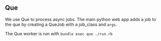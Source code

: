 ## Que

We use Que to process async jobs. The main python web app adds a job to the que by creating a QueJob with a job_class and `args`.

The Que worker is run with `bundle exec que ./run.rb`

